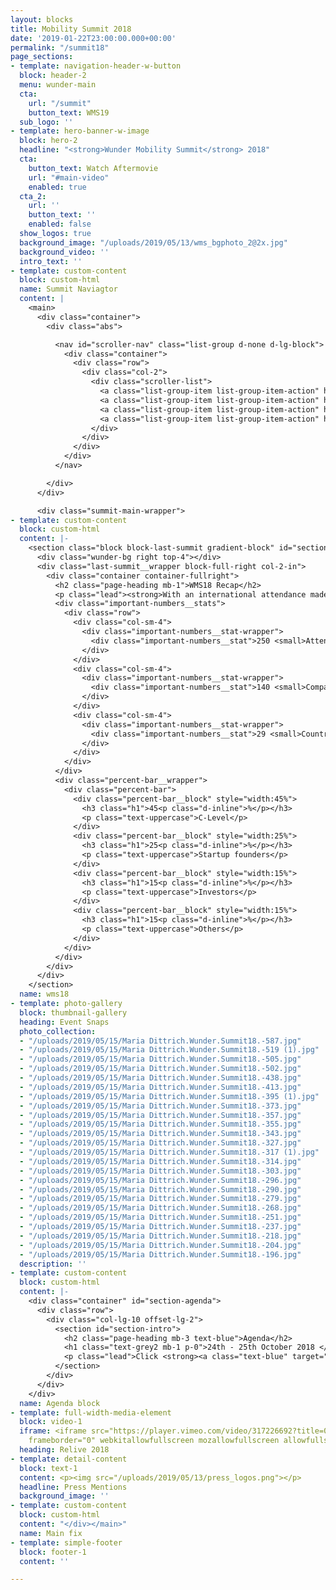 ```yaml
---
layout: blocks
title: Mobility Summit 2018
date: '2019-01-22T23:00:00.000+00:00'
permalink: "/summit18"
page_sections:
- template: navigation-header-w-button
  block: header-2
  menu: wunder-main
  cta:
    url: "/summit"
    button_text: WMS19
  sub_logo: ''
- template: hero-banner-w-image
  block: hero-2
  headline: "<strong>Wunder Mobility Summit</strong> 2018"
  cta:
    button_text: Watch Aftermovie
    url: "#main-video"
    enabled: true
  cta_2:
    url: ''
    button_text: ''
    enabled: false
  show_logos: true
  background_image: "/uploads/2019/05/13/wms_bgphoto_2@2x.jpg"
  background_video: ''
  intro_text: ''
- template: custom-content
  block: custom-html
  name: Summit Naviagtor
  content: |
    <main>
      <div class="container">
        <div class="abs">

          <nav id="scroller-nav" class="list-group d-none d-lg-block">
            <div class="container">
              <div class="row">
                <div class="col-2">
                  <div class="scroller-list">
                    <a class="list-group-item list-group-item-action" href="#section-wms18">Intro</a>
                    <a class="list-group-item list-group-item-action" href="#section-agenda">Agenda</a>
                    <a class="list-group-item list-group-item-action" href="#main-video">Aftermovie</a>
                    <a class="list-group-item list-group-item-action" href="#section-press">Press</a>
                  </div>
                </div>
              </div>
            </div>
          </nav>

        </div>
      </div>

      <div class="summit-main-wrapper">
- template: custom-content
  block: custom-html
  content: |-
    <section class="block block-last-summit gradient-block" id="section-wms18">
      <div class="wunder-bg right top-4"></div>
      <div class="last-summit__wrapper block-full-right col-2-in">
        <div class="container container-fullright">
          <h2 class="page-heading mb-1">WMS18 Recap</h2>
          <p class="lead"><strong>With an international attendance made up of predominantly CEOs, startup founders and thought-leaders from the new mobility industry, if you weren't there, you missed out!</strong></p>
          <div class="important-numbers__stats">
            <div class="row">
              <div class="col-sm-4">
                <div class="important-numbers__stat-wrapper">
                  <div class="important-numbers__stat">250 <small>Attendees</small></div>
                </div>
              </div>
              <div class="col-sm-4">
                <div class="important-numbers__stat-wrapper">
                  <div class="important-numbers__stat">140 <small>Companies</small></div>
                </div>
              </div>
              <div class="col-sm-4">
                <div class="important-numbers__stat-wrapper">
                  <div class="important-numbers__stat">29 <small>Countries</small></div>
                </div>
              </div>
            </div>
          </div>
          <div class="percent-bar__wrapper">
            <div class="percent-bar">
              <div class="percent-bar__block" style="width:45%">
                <h3 class="h1">45<p class="d-inline">%</p></h3>
                <p class="text-uppercase">C-Level</p>
              </div>
              <div class="percent-bar__block" style="width:25%">
                <h3 class="h1">25<p class="d-inline">%</p></h3>
                <p class="text-uppercase">Startup founders</p>
              </div>
              <div class="percent-bar__block" style="width:15%">
                <h3 class="h1">15<p class="d-inline">%</p></h3>
                <p class="text-uppercase">Investors</p>
              </div>
              <div class="percent-bar__block" style="width:15%">
                <h3 class="h1">15<p class="d-inline">%</p></h3>
                <p class="text-uppercase">Others</p>
              </div>
            </div>
          </div>
        </div>
      </div>
    </section>
  name: wms18
- template: photo-gallery
  block: thumbnail-gallery
  heading: Event Snaps
  photo_collection:
  - "/uploads/2019/05/15/Maria Dittrich.Wunder.Summit18.-587.jpg"
  - "/uploads/2019/05/15/Maria Dittrich.Wunder.Summit18.-519 (1).jpg"
  - "/uploads/2019/05/15/Maria Dittrich.Wunder.Summit18.-505.jpg"
  - "/uploads/2019/05/15/Maria Dittrich.Wunder.Summit18.-502.jpg"
  - "/uploads/2019/05/15/Maria Dittrich.Wunder.Summit18.-438.jpg"
  - "/uploads/2019/05/15/Maria Dittrich.Wunder.Summit18.-413.jpg"
  - "/uploads/2019/05/15/Maria Dittrich.Wunder.Summit18.-395 (1).jpg"
  - "/uploads/2019/05/15/Maria Dittrich.Wunder.Summit18.-373.jpg"
  - "/uploads/2019/05/15/Maria Dittrich.Wunder.Summit18.-357.jpg"
  - "/uploads/2019/05/15/Maria Dittrich.Wunder.Summit18.-355.jpg"
  - "/uploads/2019/05/15/Maria Dittrich.Wunder.Summit18.-343.jpg"
  - "/uploads/2019/05/15/Maria Dittrich.Wunder.Summit18.-327.jpg"
  - "/uploads/2019/05/15/Maria Dittrich.Wunder.Summit18.-317 (1).jpg"
  - "/uploads/2019/05/15/Maria Dittrich.Wunder.Summit18.-314.jpg"
  - "/uploads/2019/05/15/Maria Dittrich.Wunder.Summit18.-303.jpg"
  - "/uploads/2019/05/15/Maria Dittrich.Wunder.Summit18.-296.jpg"
  - "/uploads/2019/05/15/Maria Dittrich.Wunder.Summit18.-290.jpg"
  - "/uploads/2019/05/15/Maria Dittrich.Wunder.Summit18.-279.jpg"
  - "/uploads/2019/05/15/Maria Dittrich.Wunder.Summit18.-268.jpg"
  - "/uploads/2019/05/15/Maria Dittrich.Wunder.Summit18.-251.jpg"
  - "/uploads/2019/05/15/Maria Dittrich.Wunder.Summit18.-237.jpg"
  - "/uploads/2019/05/15/Maria Dittrich.Wunder.Summit18.-218.jpg"
  - "/uploads/2019/05/15/Maria Dittrich.Wunder.Summit18.-204.jpg"
  - "/uploads/2019/05/15/Maria Dittrich.Wunder.Summit18.-196.jpg"
  description: ''
- template: custom-content
  block: custom-html
  content: |-
    <div class="container" id="section-agenda">
      <div class="row">
        <div class="col-lg-10 offset-lg-2">
          <section id="section-intro">
            <h2 class="page-heading mb-3 text-blue">Agenda</h2>
            <h1 class="text-grey2 mb-1 p-0">24th - 25th October 2018 </h1>
            <p class="lead">Click <strong><a class="text-blue" target="_blank" href="https://drive.google.com/file/d/1PQLNaTiPFIbbskVagqaT87hyGfkzjcVM/view">here</a></strong> to view the agenda.</p>
          </section>
        </div>
      </div>
    </div>
  name: Agenda block
- template: full-width-media-element
  block: video-1
  iframe: <iframe src="https://player.vimeo.com/video/317226692?title=0&byline=0&portrait=0"
    frameborder="0" webkitallowfullscreen mozallowfullscreen allowfullscreen></iframe>
  heading: Relive 2018
- template: detail-content
  block: text-1
  content: <p><img src="/uploads/2019/05/13/press_logos.png"></p>
  headline: Press Mentions
  background_image: ''
- template: custom-content
  block: custom-html
  content: "</div></main>"
  name: Main fix
- template: simple-footer
  block: footer-1
  content: ''

---
```

